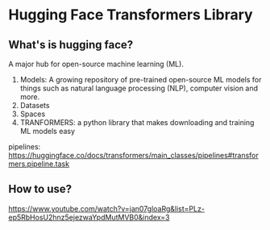 # Hugging Face Transformers Library

## What's is hugging face?

A major hub for open-source machine learning (ML).

1. Models: A growing repository of pre-trained open-source ML models for things such as natural language processing (NLP), computer vision and more.
2. Datasets
3. Spaces
4. TRANFORMERS: a python library that makes downloading and training ML models easy

pipelines: https://huggingface.co/docs/transformers/main_classes/pipelines#transformers.pipeline.task

## How to use?

https://www.youtube.com/watch?v=jan07gloaRg&list=PLz-ep5RbHosU2hnz5ejezwaYpdMutMVB0&index=3

